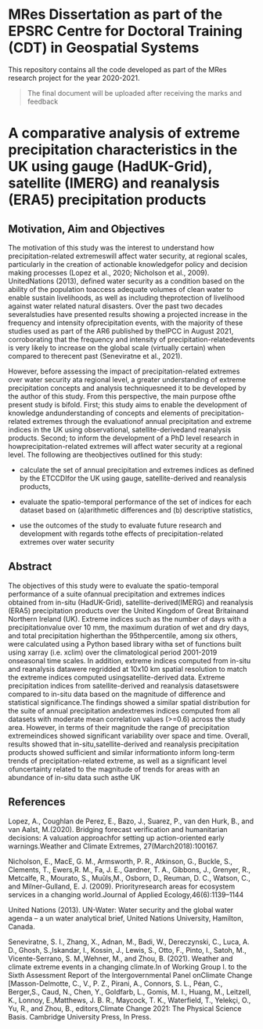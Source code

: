# MRes Dissertation as part of the EPSRC Centre for Doctoral Training (CDT) in Geospatial Systems 

This repository contains all the code developed as part of the MRes research project for the year 2020-2021.

> The final document will be uploaded after receiving the marks and feedback

# A comparative analysis of extreme precipitation characteristics in the UK using gauge (HadUK-Grid), satellite (IMERG) and reanalysis (ERA5) precipitation products

## Motivation, Aim and Objectives

The motivation of this study was the interest to understand how precipitation-related extremeswill affect water security, at regional scales, particularly in the creation of actionable knowledgefor policy and decision making processes (Lopez et al., 2020; Nicholson et al., 2009). UnitedNations (2013), defined water security as a condition based on the ability of the population toaccess adequate volumes of clean water to enable sustain livelihoods, as well as including theprotection of livelihood against water related natural disasters. Over the past two decades severalstudies have presented results showing a projected increase in the frequency and intensity ofprecipitation events, with the majority of these studies used as part of the AR6 published by theIPCC in August 2021, corroborating that the frequency and intensity of precipitation-relatedevents is very likely to increase on the global scale (virtually certain) when compared to therecent past (Seneviratne et al., 2021).

However, before assessing the impact of precipitation-related extremes over water security ata regional level, a greater understanding of extreme precipitation concepts and analysis techniquesneed it to be developed by the author of this study. From this perspective, the main purpose ofthe present study is bifold. First; this study aims to enable the development of knowledge andunderstanding of concepts and elements of precipitation-related extremes through the evaluationof annual precipitation and extreme indices in the UK using observational, satellite-derivedand reanalysis products.  Second; to inform the development of a PhD level research in howprecipitation-related extremes will affect water security at a regional level. The following are theobjectives outlined for this study:

- calculate the set of annual precipitation and extremes indices as defined by the ETCCDIfor the UK using gauge, satellite-derived and reanalysis products,

- evaluate the spatio-temporal performance of the set of indices for each dataset based on (a)arithmetic differences and (b) descriptive statistics,

- use the outcomes of the study to evaluate future research and development with regards tothe effects of precipitation-related extremes over water security

## Abstract

The objectives of this study were to evaluate the spatio-temporal performance of a suite ofannual precipitation and extremes indices obtained from in-situ (HadUK-Grid), satellite-derived(IMERG) and reanalysis (ERA5) precipitation products over the United Kingdom of Great Britainand Northern Ireland (UK). Extreme indices such as the number of days with a precipitationvalue over 10 mm, the maximum duration of wet and dry days, and total precipitation higherthan the 95thpercentile, among six others, were calculated using a Python based library witha set of functions built using xarray (i.e. xclim) over the climatological period 2001-2019 onseasonal time scales.  In addition, extreme indices computed from in-situ and reanalysis datawere regridded at 10x10 km spatial resolution to match the extreme indices computed usingsatellite-derived data. Extreme precipitation indices from satellite-derived and reanalysis datasetswere compared to in-situ data based on the magnitude of difference and statistical significance.The findings showed a similar spatial distribution for the suite of annual precipitation andextremes indices computed from all datasets with moderate mean correlation values (>=0.6) across the study area. However, in terms of their magnitude the range of precipitation extremeindices showed significant variability over space and time. Overall, results showed that in-situ,satellite-derived and reanalysis precipitation products showed sufficient and similar informationto inform long-term trends of precipitation-related extreme, as well as a significant level ofuncertainty related to the magnitude of trends for areas with an abundance of in-situ data such asthe UK

## References

Lopez, A., Coughlan de Perez, E., Bazo, J., Suarez, P., van den Hurk, B., and van Aalst, M.(2020).  Bridging forecast verification and humanitarian decisions:  A valuation approachfor setting up action-oriented early warnings.Weather and Climate Extremes, 27(March2018):100167.

Nicholson, E., MacE, G. M., Armsworth, P. R., Atkinson, G., Buckle, S., Clements, T., Ewers,R. M., Fa, J. E., Gardner, T. A., Gibbons, J., Grenyer, R., Metcalfe, R., Mourato, S., Muûls,M., Osborn, D., Reuman, D. C., Watson, C., and Milner-Gulland, E. J. (2009).   Priorityresearch areas for ecosystem services in a changing world.Journal of Applied Ecology,46(6):1139–1144

United Nations (2013).  UN-Water: Water security and the global water agenda – a un water analytical brief, United Nations University, Hamilton, Canada.

Seneviratne, S. I., Zhang, X., Adnan, M., Badi, W., Dereczynski, C., Luca, A. D., Ghosh, S.,Iskandar, I., Kossin, J., Lewis, S., Otto, F., Pinto, I., Satoh, M., Vicente-Serrano, S. M.,Wehner, M., and Zhou, B. (2021). Weather and climate extreme events in a changing climate.In of Working Group I. to the Sixth Assessment Report of the Intergovernmental Panel onClimate Change [Masson-Delmotte, C., V., P. Z., Pirani, A., Connors, S. L., Péan, C., Berger,S., Caud, N., Chen, Y., Goldfarb, L., Gomis, M. I., Huang, M., Leitzell, K., Lonnoy, E.,Matthews, J. B. R., Maycock, T. K., Waterfield, T., Yelekçi, O., Yu, R., and Zhou, B., editors,Climate Change 2021: The Physical Science Basis. Cambridge University Press, In Press.